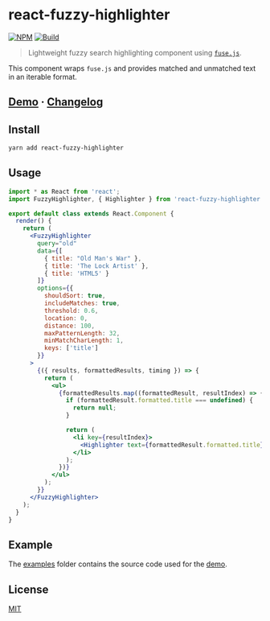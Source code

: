 # react-fuzzy-highlighter

[![NPM][npm]][npm-url]
[![Build][build]][build-badge]

> Lightweight fuzzy search highlighting component using [`fuse.js`](https://github.com/krisk/Fuse).

This component wraps `fuse.js` and provides matched and unmatched text in an iterable format.

## [Demo](https://metonym.github.io/react-fuzzy-highlighter/) · [Changelog](CHANGELOG.md)

## Install

```bash
yarn add react-fuzzy-highlighter
```

## Usage

```jsx
import * as React from 'react';
import FuzzyHighlighter, { Highlighter } from 'react-fuzzy-highlighter';

export default class extends React.Component {
  render() {
    return (
      <FuzzyHighlighter
        query="old"
        data={[
          { title: "Old Man's War" },
          { title: 'The Lock Artist' },
          { title: 'HTML5' }
        ]}
        options={{
          shouldSort: true,
          includeMatches: true,
          threshold: 0.6,
          location: 0,
          distance: 100,
          maxPatternLength: 32,
          minMatchCharLength: 1,
          keys: ['title']
        }}
      >
        {({ results, formattedResults, timing }) => {
          return (
            <ul>
              {formattedResults.map((formattedResult, resultIndex) => {
                if (formattedResult.formatted.title === undefined) {
                  return null;
                }

                return (
                  <li key={resultIndex}>
                    <Highlighter text={formattedResult.formatted.title} />
                  </li>
                );
              })}
            </ul>
          );
        }}
      </FuzzyHighlighter>
    );
  }
}
```

## Example

The [examples](examples/) folder contains the source code used for the [demo](https://metonym.github.io/react-fuzzy-highlighter/).

## License

[MIT](LICENSE)

[npm]: https://img.shields.io/npm/v/react-fuzzy-highlighter.svg?color=blue
[npm-url]: https://npmjs.com/package/react-fuzzy-highlighter
[build]: https://travis-ci.com/metonym/react-fuzzy-highlighter.svg?branch=master
[build-badge]: https://travis-ci.com/metonym/react-fuzzy-highlighter